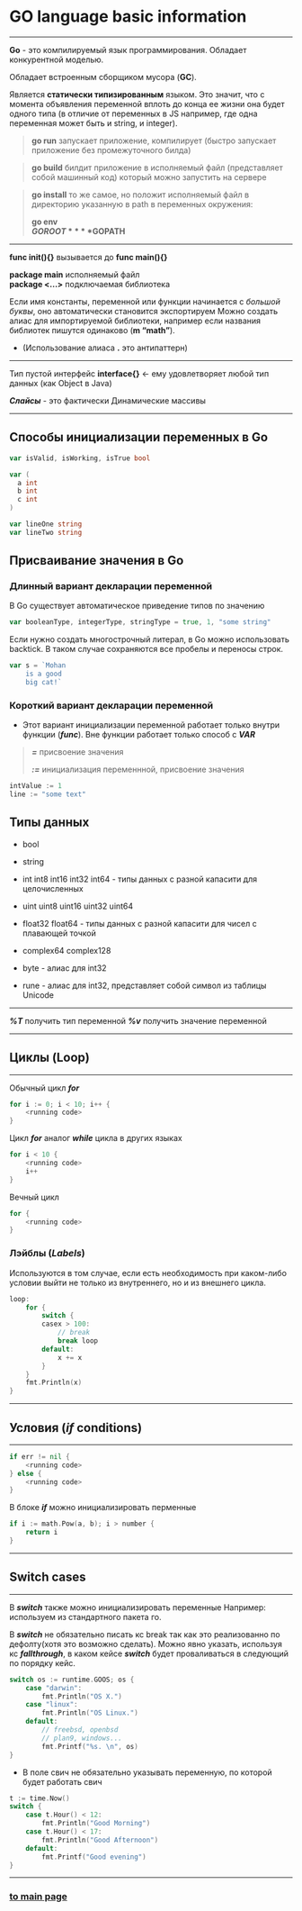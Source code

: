 # GO language basic information

---

**Go** - это компилируемый язык программирования.
Обладает конкурентной моделью.

Обладает встроенным сборщиком мусора (**GC**). 

Является **статически типизированным** языком. 
Это значит, что с момента объявления переменной вплоть до конца ее жизни она будет одного типа 
(в отличие от переменных в JS например, где одна переменная может быть и string, и integer).

> **go run** запускает приложение, компилирует (быстро запускает приложение без промежуточного билда)

> **go build** билдит приложение в исполняемый файл (представляет собой машинный код) который можно запустить на сервере

> **go install** то же самое, но положит исполняемый файл в директорию указанную в path в переменных окружения: 
>
> **go env**  
> **$GOROOT**  
> **$GOPATH**

---

**func init(){}** вызывается до **func main(){}**

**package main** исполняемый файл   
**package <...>** подключаемая библиотека

Если имя константы, переменной или функции начинается с *большой буквы*, оно автоматически становится экспортируем
Можно создать алиас для импортируемой библиотеки, например если названия библиотек пишутся одинаково (**m “math”**).

* (Использование алиаса **.** это антипаттерн)

---

Тип пустой интерфейс **interface{}** <- ему удовлетворяет любой тип данных (как Object в Java)

***Слайсы*** - это фактически Динамические массивы

---

## Способы инициализации переменных в Go

```go
var isValid, isWorking, isTrue bool
```

```go
var (
  a int
  b int
  c int
)
```

```go
var lineOne string
var lineTwo string
```

## Присваивание значения в Go
### Длинный вариант декларации переменной 

В Go существует автоматическое приведение типов по значению

```go
var booleanType, integerType, stringType = true, 1, "some string"
```

Если нужно создать многострочный литерал, в Go можно использовать backtick. 
В таком случае сохраняются все пробелы и переносы строк. 

```go
var s = `Mohan
    is a good
    big cat!`
```

### Короткий вариант декларации переменной 

* Этот вариант инициализации переменной работает только внутри функции (***func***). 
Вне функции работает только способ с ***VAR***

> ***=*** присвоение значения
> 
> ***:=*** инициализация переменнной, присвоение значения
```go
intValue := 1
line := "some text"
```


## Типы данных

* bool
* string


* int int8 int16 int32 int64 - типы данных с разной капасити для целочисленных
* uint uint8 uint16 uint32 uint64



* float32 float64 - типы данных с разной капасити для чисел с плавающей точкой
* complex64 complex128


* byte - алиас для int32
* rune - алиас для int32, представляет собой символ из таблицы Unicode

---

***%T*** получить тип переменной
***%v*** получить значение переменной

---

## Циклы (Loop)

---

Обычный цикл ***for***

```go
for i := 0; i < 10; i++ {
    <running code>
}
```

Цикл ***for*** аналог ***while*** цикла в других языках

```go
for i < 10 {
    <running code>
    i++
}
```

Вечный цикл
```go
for {
    <running code>
}
```
### Лэйблы (*Labels*)

Используются в том случае, если есть необходимость при каком-либо условии выйти 
не только из внутреннего, но и из внешнего цикла.

```go
loop:
    for {
        switch {
        casex > 100:
            // break
            break loop
        default:
            x += x
        }
    }
    fmt.Println(x)
}
```

---

## Условия (***if*** conditions)

---

```go
if err != nil {
    <running code>
} else {
    <running code>
}
```

В блоке ***if*** можно инициализировать перменные

```go
if i := math.Pow(a, b); i > number {
    return i
}
```

---

## Switch cases

---

В ***switch*** также можно инициализировать переменные
Например: используем из стандартного пакета го.

В ***switch*** не обязательно писать кс break так как это реализованно по дефолту(хотя это возможно сделать). 
Можно явно указать, используя кс ***fallthrough***, в каком кейсе ***switch*** 
будет проваливаться в следующий по порядку кейс.  

```go
switch os := runtime.GOOS; os {
    case "darwin": 
        fmt.Println("OS X.")
    case "linux": 
        fmt.Println("OS Linux.")
    default: 
        // freebsd, openbsd
        // plan9, windows...
        fmt.Printf("%s. \n", os)
}
```

* В поле свич не обязательно указывать переменную, по которой будет работать свич
```go
t := time.Now()
switch {
    case t.Hour() < 12: 
        fmt.Println("Good Morning")
    case t.Hour() < 17: 
        fmt.Println("Good Afternoon")
    default: 
        fmt.Printf("Good evening")
}
```


---





### [to main page](../../README.md)